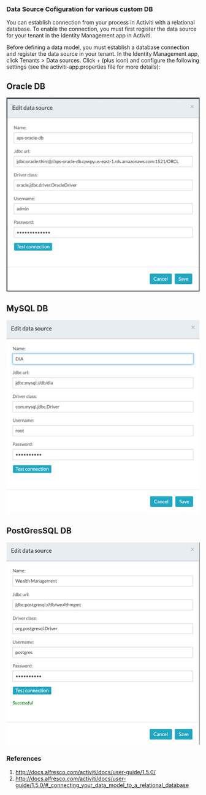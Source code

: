 
### Data Source Cofiguration for various custom DB

You can establish connection from your process in Activiti with a relational database. To enable the connection, you must first register the data source for your tenant in the Identity Management app in Activiti.

Before defining a data model, you must establish a database connection and register the data source in your tenant.
In the Identity Management app, click Tenants > Data sources.
Click + (plus icon) and configure the following settings (see the activiti-app.properties file for more details):

## Oracle DB
![Oracle](oracle.png)

## MySQL DB
![MySQL](mysql.png)

## PostGresSQL DB
![postgres](postgres.png)

### References
1. http://docs.alfresco.com/activiti/docs/user-guide/1.5.0/
2. http://docs.alfresco.com/activiti/docs/user-guide/1.5.0/#_connecting_your_data_model_to_a_relational_database